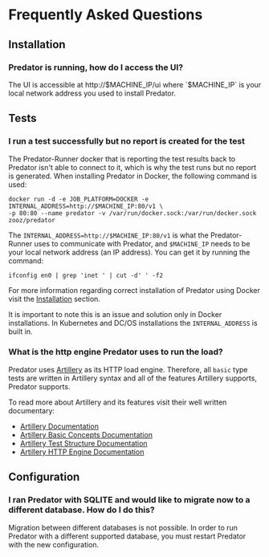 # Frequently Asked Questions

## Installation

### <b>Predator is running, how do I access the UI?</b>

The UI is accessible at http://$MACHINE_IP/ui where `$MACHINE_IP` is your local network address you used to install Predator.
                        
## Tests

### <b>I run a test successfully but no report is created for the test</b>

The Predator-Runner docker that is reporting the test results back to Predator isn't able to connect to it, 
which is why the test runs but no report is generated. When installing Predator in Docker, the following command is used:
```
docker run -d -e JOB_PLATFORM=DOCKER -e INTERNAL_ADDRESS=http://$MACHINE_IP:80/v1 \
-p 80:80 --name predator -v /var/run/docker.sock:/var/run/docker.sock zooz/predator
```

The `INTERNAL_ADDRESS=http://$MACHINE_IP:80/v1` is what the Predator-Runner uses to communicate with Predator, 
and `$MACHINE_IP` needs to be your local network address (an IP address). You can get it by running the command: 
```
ifconfig en0 | grep 'inet ' | cut -d' ' -f2
```

For more information regarding correct installation of Predator using Docker visit the [Installation](installation.md#docker) section.

It is important to note this is an issue and solution only in Docker installations. 
In Kubernetes and DC/OS installations the `INTERNAL_ADDRESS` is built in.

### <b>What is the http engine Predator uses to run the load?</b>

Predator uses [Artillery](https://github.com/artilleryio/artillery) as its HTTP load engine. 
Therefore, all `basic` type tests are written in Artillery syntax and all of the features Artillery supports, Predator supports.

To read more about Artillery and its features visit their well written documentary: 
- [Artillery Documentation](https://artillery.io/docs/)
- [Artillery Basic Concepts Documentation](https://artillery.io/docs/basic-concepts/)
- [Artillery Test Structure Documentation](https://artillery.io/docs/script-reference/)
- [Artillery HTTP Engine Documentation](https://artillery.io/docs/http-reference/)

## Configuration

### <b>I ran Predator with SQLITE and would like to migrate now to a different database. How do I do this?</b>

Migration between different databases is not possible. 
In order to run Predator with a different supported database, 
you must restart Predator with the new configuration.